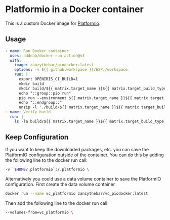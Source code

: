 # Platformio in a Docker container

This is a custom Docker image for [Platformio](https://platformio.org/).

## Usage

```yaml
- name: Run Docker container
  uses: addnab/docker-run-action@v3
  with:
    image: zanzythebar/piodocker:latest
    options: -v ${{ github.workspace }}/ESP:/workspace
    run: |
      export OPENIRIS_CI_BUILD=1
      mkdir build 
      mkdir build/${{ matrix.target_name }}${{ matrix.target_build_type }}
      echo "::group::pio run"
      pio run --environment ${{ matrix.target_name }}${{ matrix.target_build_type }}
      echo "::endgroup::"
      unzip -l './build/${{ matrix.target_name }}${{ matrix.target_build_type }}/*.zip'
- name: Verify build
  run: |
    ls -la build/${{ matrix.target_name }}${{ matrix.target_build_type }}
```

## Keep Configuration

If you want to keep the downloaded packages, etc. you can save the PlatformIO configuration outside of the container. You can do this by adding the following line to the docker run call:

```bash
-v `$HOME/.platformio`:/.platformio \
```

Alternatively you could use a data volume container to save the PlatformIO configuration. First create the data volume container

```bash
docker run --name vc_platformio zanzythebar/vc_piodocker:latest
```

Then add the following line to the docker run call:

```bash
--volumes-from=vc_platformio \
```
